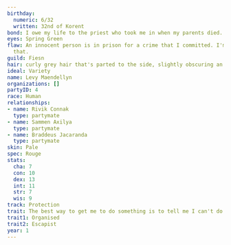 ```yaml
---
birthday:
  numeric: 6/32
  written: 32nd of Korent
bond: I owe my life to the priest who took me in when my parents died.
eyes: Spring Green
flaw: An innocent person is in prison for a crime that I committed. I'm okay with
  that.
guild: Fiesn
hair: curly grey hair that's parted to the side, slightly obscuring an eye
ideal: Variety
name: Levy Maendellyn
organizations: []
partyID: 4
race: Human
relationships:
- name: Rivik Connak
  type: partymate
- name: Sammen Axilya
  type: partymate
- name: Braddeus Jacaranda
  type: partymate
skin: Pale
spec: Rouge
stats:
  cha: 7
  con: 10
  dex: 13
  int: 11
  str: 7
  wis: 9
track: Protection
trait: The best way to get me to do something is to tell me I can't do it.
trait1: Organised
trait2: Escapist
year: 1
---
```

